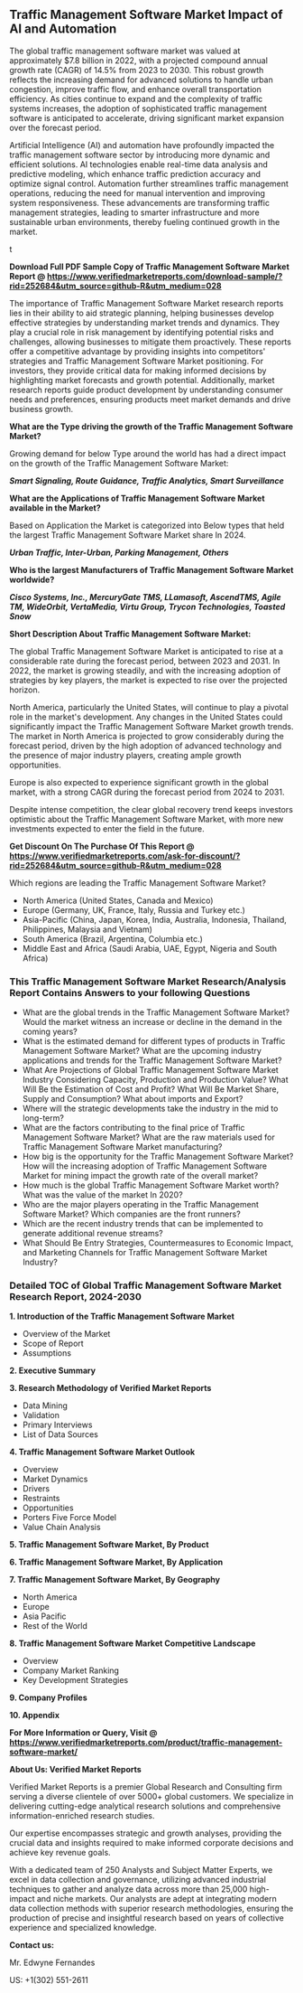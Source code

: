 <h2>Traffic Management Software Market Impact of AI and Automation</h2><p>The global traffic management software market was valued at approximately $7.8 billion in 2022, with a projected compound annual growth rate (CAGR) of 14.5% from 2023 to 2030. This robust growth reflects the increasing demand for advanced solutions to handle urban congestion, improve traffic flow, and enhance overall transportation efficiency. As cities continue to expand and the complexity of traffic systems increases, the adoption of sophisticated traffic management software is anticipated to accelerate, driving significant market expansion over the forecast period.</p><p>Artificial Intelligence (AI) and automation have profoundly impacted the traffic management software sector by introducing more dynamic and efficient solutions. AI technologies enable real-time data analysis and predictive modeling, which enhance traffic prediction accuracy and optimize signal control. Automation further streamlines traffic management operations, reducing the need for manual intervention and improving system responsiveness. These advancements are transforming traffic management strategies, leading to smarter infrastructure and more sustainable urban environments, thereby fueling continued growth in the market.</p>t</p><p id="" class=""><strong>Download Full PDF Sample Copy of Traffic Management Software Market Report @ <a href="https://www.verifiedmarketreports.com/download-sample/?rid=252684&utm_source=github-R&utm_medium=028" target="_blank">https://www.verifiedmarketreports.com/download-sample/?rid=252684&utm_source=github-R&utm_medium=028</a></strong></p><p>The importance of&nbsp;Traffic Management Software Market research reports lies in their ability to aid strategic planning, helping businesses develop effective strategies by understanding market trends and dynamics. They play a crucial role in risk management by identifying potential risks and challenges, allowing businesses to mitigate them proactively. These reports offer a competitive advantage by providing insights into competitors' strategies and Traffic Management Software Market positioning. For investors, they provide critical data for making informed decisions by highlighting market forecasts and growth potential. Additionally, market research reports guide product development by understanding consumer needs and preferences, ensuring products meet market demands and drive business growth.</p><p><strong>What are the&nbsp;Type driving the growth of the Traffic Management Software Market?</strong></p><p id="" class="">Growing demand for below Type around the world has had a direct impact on the growth of the Traffic Management Software Market:</p><em><strong>Smart Signaling, Route Guidance, Traffic Analytics, Smart Surveillance</strong></em></p><strong>What are the&nbsp;Applications&nbsp;of Traffic Management Software Market available in the Market?</strong></p><p id="" class="">Based on Application the Market is categorized into Below types that held the largest Traffic Management Software Market share In 2024.</p><em><strong>Urban Traffic, Inter-Urban, Parking Management, Others</strong></em></p><strong>Who is the largest Manufacturers of Traffic Management Software Market worldwide?</strong></p><p><em><strong>Cisco Systems, Inc., MercuryGate TMS, LLamasoft, AscendTMS, Agile TM, WideOrbit, VertaMedia, Virtu Group, Trycon Technologies, Toasted Snow</strong></em></p><p id="" class=""><strong>Short Description About Traffic Management Software Market:</strong></p><p>The global Traffic Management Software Market is anticipated to rise at a considerable rate during the forecast period, between 2023 and 2031. In 2022, the market is growing steadily, and with the increasing adoption of strategies by key players, the market is expected to rise over the projected horizon.</p><p>North America, particularly the United States, will continue to play a pivotal role in the market's development. Any changes in the United States could significantly impact the Traffic Management Software Market growth trends. The market in North America is projected to grow considerably during the forecast period, driven by the high adoption of advanced technology and the presence of major industry players, creating ample growth opportunities.</p><p>Europe is also expected to experience significant growth in the global market, with a strong CAGR during the forecast period from 2024 to 2031.</p><p>Despite intense competition, the clear global recovery trend keeps investors optimistic about the Traffic Management Software Market, with more new investments expected to enter the field in the future.</p><p id="" class=""><strong>Get Discount On The Purchase Of This Report @ <a href="https://www.verifiedmarketreports.com/ask-for-discount/?rid=252684&utm_source=github-R&utm_medium=028" target="_blank">https://www.verifiedmarketreports.com/ask-for-discount/?rid=252684&utm_source=github-R&utm_medium=028</a></strong></p>Which regions are leading the Traffic Management Software Market?</p><ul><li>North America (United States, Canada and Mexico)</li><li>Europe (Germany, UK, France, Italy, Russia and Turkey etc.)</li><li>Asia-Pacific (China, Japan, Korea, India, Australia, Indonesia, Thailand, Philippines, Malaysia and Vietnam)</li><li>South America (Brazil, Argentina, Columbia etc.)</li><li>Middle East and Africa (Saudi Arabia, UAE, Egypt, Nigeria and South Africa)</li></ul><h3 id="" class="">This Traffic Management Software Market Research/Analysis Report Contains Answers to your following Questions</h3><ul><li>What are the global trends in the Traffic Management Software Market? Would the market witness an increase or decline in the demand in the coming years?</li><li>What is the estimated demand for different types of products in Traffic Management Software Market? What are the upcoming industry applications and trends for the Traffic Management Software Market?</li><li>What Are Projections of Global Traffic Management Software Market Industry Considering Capacity, Production and Production Value? What Will Be the Estimation of Cost and Profit? What Will Be Market Share, Supply and Consumption? What about imports and Export?</li><li>Where will the strategic developments take the industry in the mid to long-term?</li><li>What are the factors contributing to the final price of Traffic Management Software Market? What are the raw materials used for Traffic Management Software Market manufacturing?</li><li>How big is the opportunity for the Traffic Management Software Market? How will the increasing adoption of Traffic Management Software Market for mining impact the growth rate of the overall market?</li><li>How much is the global Traffic Management Software Market worth? What was the value of the market In 2020?</li><li>Who are the major players operating in the Traffic Management Software Market? Which companies are the front runners?</li><li>Which are the recent industry trends that can be implemented to generate additional revenue streams?</li><li>What Should Be Entry Strategies, Countermeasures to Economic Impact, and Marketing Channels for Traffic Management Software Market Industry?</li></ul><h3 id="" class="">Detailed TOC of Global Traffic Management Software Market Research Report, 2024-2030</h3><p id="" class=""><strong>1. Introduction of the Traffic Management Software Market</strong></p><ul><li>Overview of the Market</li><li>Scope of Report</li><li>Assumptions</li></ul><p id="" class=""><strong>2. Executive Summary</strong></p><p id="" class=""><strong>3. Research Methodology of Verified Market Reports</strong></p><ul><li>Data Mining</li><li>Validation</li><li>Primary Interviews</li><li>List of Data Sources</li></ul><p id="" class=""><strong>4. Traffic Management Software Market Outlook</strong></p><ul><li>Overview</li><li>Market Dynamics</li><li>Drivers</li><li>Restraints</li><li>Opportunities</li><li>Porters Five Force Model</li><li>Value Chain Analysis</li></ul><p id="" class=""><strong>5. Traffic Management Software Market, By Product</strong></p><p id="" class=""><strong>6. Traffic Management Software Market, By Application</strong></p><p id="" class=""><strong>7. Traffic Management Software Market, By Geography</strong></p><ul><li>North America</li><li>Europe</li><li>Asia Pacific</li><li>Rest of the World</li></ul><p id="" class=""><strong>8. Traffic Management Software Market Competitive Landscape</strong></p><ul><li>Overview</li><li>Company Market Ranking</li><li>Key Development Strategies</li></ul><p id="" class=""><strong>9. Company Profiles</strong></p><p id="" class=""><strong>10. Appendix</strong></p><p id="" class=""><strong>For More Information or Query, Visit @ <a href="https://www.verifiedmarketreports.com/product/traffic-management-software-market/" target="_blank">https://www.verifiedmarketreports.com/product/traffic-management-software-market/</a></strong></p><p id="" class=""><strong>About Us: Verified Market Reports</strong></p><p id="" class="">Verified Market Reports is a premier Global Research and Consulting firm serving a diverse clientele of over 5000+ global customers. We specialize in delivering cutting-edge analytical research solutions and comprehensive information-enriched research studies.</p><p id="" class="">Our expertise encompasses strategic and growth analyses, providing the crucial data and insights required to make informed corporate decisions and achieve key revenue goals.</p><p id="" class="">With a dedicated team of 250 Analysts and Subject Matter Experts, we excel in data collection and governance, utilizing advanced industrial techniques to gather and analyze data across more than 25,000 high-impact and niche markets. Our analysts are adept at integrating modern data collection methods with superior research methodologies, ensuring the production of precise and insightful research based on years of collective experience and specialized knowledge.</p><p id="" class=""><strong>Contact us:</strong></p><p id="" class="">Mr. Edwyne Fernandes</p><p id="" class="">US: +1(302) 551-2611</p>